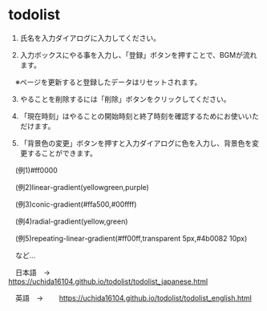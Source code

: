 # todolist

1. 氏名を入力ダイアログに入力してください。

2. 入力ボックスにやる事を入力し、「登録」ボタンを押すことで、BGMが流れます。

　※ページを更新すると登録したデータはリセットされます。

3. やることを削除するには「削除」ボタンをクリックしてください。

4. 「現在時刻」はやることの開始時刻と終了時刻を確認するためにお使いいただけます。

5. 「背景色の変更」ボタンを押すと入力ダイアログに色を入力し、背景色を変更することができます。

　(例1)#ff0000

　(例2)linear-gradient(yellowgreen,purple)

　(例3)conic-gradient(#ffa500,#00ffff)

　(例4)radial-gradient(yellow,green)

　(例5)repeating-linear-gradient(#ff00ff,transparent 5px,#4b0082 10px)

　など...


　日本語　→　
　https://uchida16104.github.io/todolist/todolist_japanese.html

　英語　→　
　https://uchida16104.github.io/todolist/todolist_english.html

